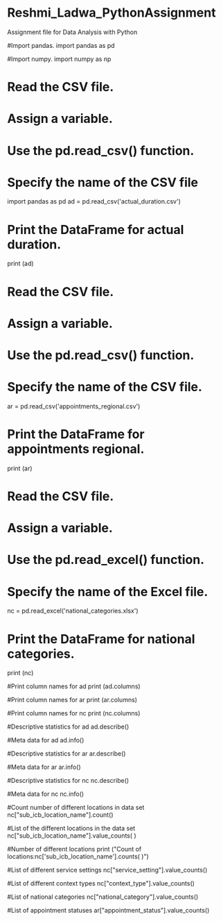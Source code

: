# Reshmi_Ladwa_PythonAssignment
Assignment file for Data Analysis with Python 


#Import pandas. 
import pandas as pd

#Import numpy. 
import numpy as np

# Read the CSV file.
# Assign a variable.
# Use the pd.read_csv() function.
# Specify the name of the CSV file
import pandas as pd
ad = pd.read_csv('actual_duration.csv')

# Print the DataFrame for actual duration.
print (ad) 

# Read the CSV file.
# Assign a variable.
# Use the pd.read_csv() function.
# Specify the name of the CSV file.
ar = pd.read_csv('appointments_regional.csv')

# Print the DataFrame for appointments regional.
print (ar) 

# Read the CSV file.
# Assign a variable.
# Use the pd.read_excel() function.
# Specify the name of the Excel file.
nc = pd.read_excel('national_categories.xlsx')

# Print the DataFrame for national categories.
print (nc) 

#Print column names for ad
print (ad.columns)

#Print column names for ar
print (ar.columns)

#Print column names for nc
print (nc.columns)

#Descriptive statistics for ad
ad.describe()

#Meta data for ad
ad.info()

#Descriptive statistics for ar
ar.describe()

#Meta data for ar
ar.info()

#Descriptive statistics for nc
nc.describe()

#Meta data for nc
nc.info()

#Count number of different locations in data set
nc["sub_icb_location_name"].count()

#List of the different locations in the data set
nc["sub_icb_location_name"].value_counts( )

#Number of different locations 
print ("Count of locations:nc['sub_icb_location_name'].counts( )")

#List of different service settings
nc["service_setting"].value_counts()

#List of different context types
nc["context_type"].value_counts()

#List of national categories
nc["national_category"].value_counts()

#List of appointment statuses
ar["appointment_status"].value_counts()

